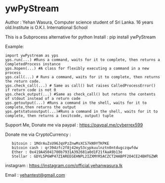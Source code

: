# ywPyStream
Author : Yehan Wasura, Computer science student of Sri Lanka. 16 years old.Institute is O.K.I. International School

This is a Subprocess alternative for python
Install : pip install ywPyStream

Example: 

    import ywPystream as yps
    yps.run(...) #Runs a command, waits for it to complete, then returns a CompletedProcess instance
    yps.Xopen(...) #A class for flexibly executing a command in a new process
    yps.call(...) # Runs a command, waits for it to complete, then returns the return code.
    yps.check_call(...) # Same as call() but raises CalledProcessError() if return code is not 0
    yps.check_output(...) #Same as check_call() but returns the contents of stdout instead of a return code
    yps.getoutput(...) #Runs a command in the shell, waits for it to complete,then returns the output
    yps.getstatusoutput(...)#Runs a command in the shell, waits for it to complete, then returns a (exitcode, output) tuple
Support Me,
Donate me via paypal : https://paypal.me/cyberrex599

Donate me via CryptoCurrency :

       bitcoin : 1MdrAuZsU96JqVPzZnwMsXCS7kN9YTKPKE
       bitcoin cash : qr394zfc2f8j42my53cypkuulnztn0ntdugczqwfdw
       Ether : 0x419A45041700b7931A392681a0d1F21fAaA9b13e
       Stellar : GDYL5P6WP47ZIAREEGEHNPL2IZXMYR5ACZCT2HABPF2O4CE24BHTGZWR
  
instagram : https://instagram.com/official.yehanwasura.lk

Email : yehantest@gmail.com
